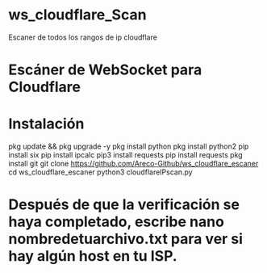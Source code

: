 # ws_cloudflare_Scan
Escaner de todos los rangos de ip cloudflare

# Escáner de WebSocket para Cloudflare

# Instalación

pkg update && pkg upgrade -y
pkg install python
pkg install python2
pip install six
pip install ipcalc
pip3 install requests
pip install requests
pkg install git
git clone https://github.com/Areco-Github/ws_cloudflare_escaner
cd ws_cloudflare_escaner
python3 cloudflareIPscan.py

# Después de que la verificación se haya completado, escribe nano nombredetuarchivo.txt para ver si hay algún host en tu ISP.
